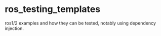 # ros_testing_templates

ros1/2 examples and how they can be tested, notably using dependency injection.
